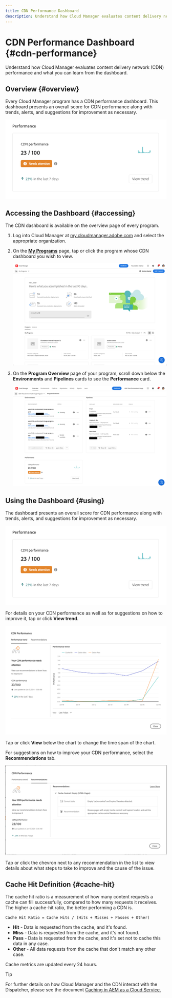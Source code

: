 ```yaml
---
title: CDN Performance Dashboard
description: Understand how Cloud Manager evaluates content delivery network (CDN) performance and what you can learn from the dashboard.
---
```


# CDN Performance Dashboard {#cdn-performance}

Understand how Cloud Manager evaluates content delivery network (CDN) performance and what you can learn from the dashboard.

## Overview {#overview}

Every Cloud Manager program has a CDN performance dashboard. This dashboard presents an overall score for CDN performance along with trends, alerts, and suggestions for improvement as necessary.

![CDN performance dashboard](assets/cdn-performance-dashboard.png)

## Accessing the Dashboard {#accessing}

The CDN dashboard is available on the overview page of every program.

1. Log into Cloud Manager at [my.cloudmanager.adobe.com](https://my.cloudmanager.adobe.com/) and select the appropriate organization.

1. On the **[My Programs](/help/implementing/cloud-manager/getting-access-to-aem-in-cloud/editing-programs.md#my-programs)** page, tap or click the program whose CDN dashboard you wish to view.

   ![My programs page](assets/my-programs.png)

1. On the **Program Overview** page of your program, scroll down below the **Environments** and **Pipelines** cards to see the **Performance** card.

   ![Performance](assets/cdn-performance-overview.png)

## Using the Dashboard {#using}

The dashboard presents an overall score for CDN performance along with trends, alerts, and suggestions for improvement as necessary.

![CDN performance dashboard](assets/cdn-performance-dashboard.png)

For details on your CDN performance as well as for suggestions on how to improve it, tap or click **View trend**.

![Performance trend](assets/cdn-performance-trend.png)

Tap or click **View** below the chart to change the time span of the chart.

For suggestions on how to improve your CDN performance, select the **Recommendations** tab.

![CDN recommendations](assets/cdn-performance-recommendations.png)

Tap or click the chevron next to any recommendation in the list to view details about what steps to take to improve and the cause of the issue.

## Cache Hit Definition {#cache-hit}

The cache hit ratio is a measurement of how many content requests a cache can fill successfully, compared to how many requests it receives. The higher a cache-hit ratio, the better performing a CDN is.

```text
Cache Hit Ratio = Cache Hits / (Hits + Misses + Passes + Other)
```

* **Hit** - Data is requested from the cache, and it's found.
* **Miss** - Data is requested from the cache, and it's not found.
* **Pass** - Data is requested from the cache, and it's set not to cache this data in any case.
* **Other** - All data requests from the cache that don't match any other case.

Cache metrics are updated every 24 hours.

>[!TIP]
>
>For further details on how Cloud Manager and the CDN interact with the Dispatcher, please see the document [Caching in AEM as a Cloud Service.](/help/implementing/dispatcher/caching.md)
